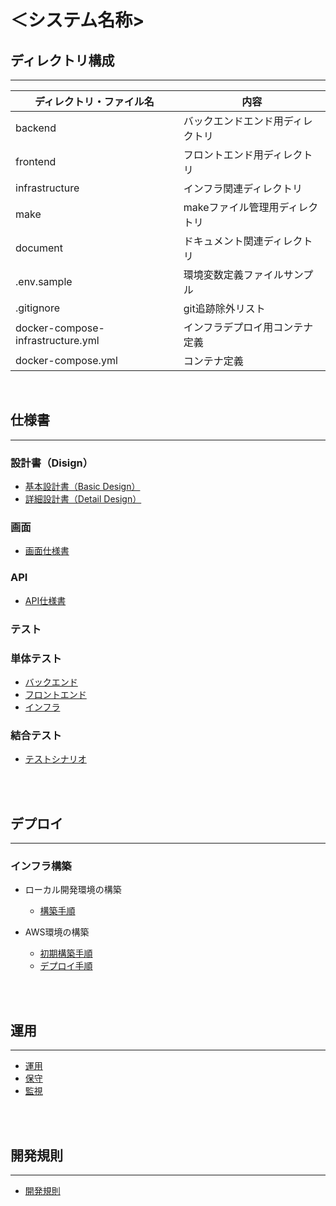 # ＜システム名称>

## ディレクトリ構成
---

| ディレクトリ・ファイル名          | 内容                             |
| ----                              | ----                             |
| backend                           | バックエンドエンド用ディレクトリ |
| frontend                          | フロントエンド用ディレクトリ     |
| infrastructure                    | インフラ関連ディレクトリ         |
| make                              | makeファイル管理用ディレクトリ   |
| document                          | ドキュメント関連ディレクトリ     |
| .env.sample                       | 環境変数定義ファイルサンプル     |
| .gitignore                        | git追跡除外リスト                | 
| docker-compose-infrastructure.yml | インフラデプロイ用コンテナ定義   | 
| docker-compose.yml                | コンテナ定義                     | 

<br>

## 仕様書
---

### 設計書（Disign）
* [基本設計書（Basic Design）](./document/system_design/basic_design/main.md)
* [詳細設計書（Detail Design）](./document/system_design/detail_design/main.md)

### 画面
* [画面仕様書](#) <!-- TODO: FigmaやPDFなどのリンクに置き換え -->

### API
* [API仕様書](http://localhost:8000/api-docs)

### テスト
### 単体テスト

* [バックエンド](./document/test/unit/backend/rspec.xml)
* [フロントエンド](./document/test/unit/frontend/jest.xml)
* [インフラ](./document/test/unit/infrastructure/infra.xml)

### 結合テスト
* [テストシナリオ](#) <!-- TODO: 実体ができたらリンク化 -->

<br>
<br>

## デプロイ
---

### インフラ構築

* ローカル開発環境の構築
  * [構築手順](./document/deploy/local/main.md)
  
* AWS環境の構築
  * [初期構築手順](./document/deploy/aws_initial/main.md)
  * [デプロイ手順](./document/deploy/aws_subsequent/main.md)

<br>
<br>

## 運用
---

* [運用](./document/operation/operation/main.md)
* [保守](./document/operation/maintenance/main.md)
* [監視](./document/operation/monitoring/main.md)


<br>
<br>

## 開発規則
---

* [開発規則](./document/rules/main.md)
